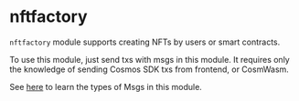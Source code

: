 # nftfactory

`nftfactory` module supports creating NFTs by users or smart contracts.

To use this module, just send txs with msgs in this module.
It requires only the knowledge of sending Cosmos SDK txs from frontend, or CosmWasm.

See [here](https://github.com/UnUniFi/chain/blob/main/proto/ununifi/nftfactory/tx.proto) to learn the types of Msgs in this module.
